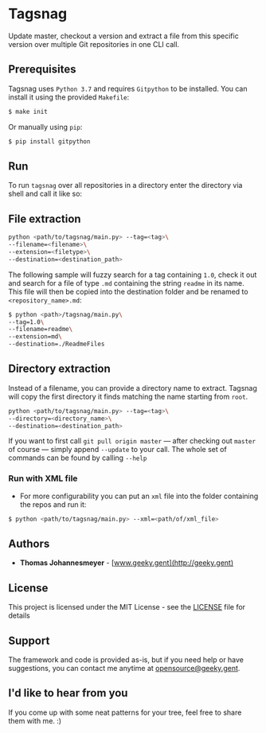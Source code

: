 # Tagsnag

Update master, checkout a version and extract a file from this specific version over multiple Git repositories in one CLI call.


## Prerequisites

Tagsnag uses `Python 3.7` and requires `Gitpython` to be installed. You can install it using the provided `Makefile`:

```bash
$ make init
```

Or manually using `pip`:

```bash
$ pip install gitpython
```


## Run

To run `tagsnag` over all repositories in a directory enter the directory via shell and call it like so:


## File extraction

```bash
python <path/to/tagsnag/main.py> --tag=<tag>\
--filename=<filename>\
--extension=<filetype>\
--destination=<destination_path>
```

The following sample will fuzzy search for a tag containing `1.0`, check it out and search for a file of type `.md` containing the string `readme` in its name. This file will then be copied into the destination folder and be renamed to `<repository_name>.md`:

```bash
$ python <path>/tagsnag/main.py\
--tag=1.0\
--filename=readme\
--extension=md\
--destination=./ReadmeFiles
```

## Directory extraction

Instead of a filename, you can provide a directory name to extract. Tagsnag will copy the first directory it finds matching the name starting from `root`.

```bash
python <path/to/tagsnag/main.py> --tag=<tag>\
--directory=<directory_name>\
--destination=<destination_path>
```



If you want to first call `git pull origin master` — after checking out `master` of course — simply append `--update` to your call. The whole set of commands can be found by calling `--help`


### Run with XML file

- For more configurability you can put an `xml` file into the folder containing the repos and run it:

```bash
$ python <path/to/tagsnag/main.py> --xml=<path/of/xml_file>
```


## Authors

* **Thomas Johannesmeyer** - [www.geeky.gent](http://geeky.gent)

## License

This project is licensed under the MIT License - see the [LICENSE](LICENSE) file for details

## Support

The framework and code is provided as-is, but if you need help or have suggestions, you can contact me anytime at [opensource@geeky.gent](mailto:opensource@geeky.gent?subject=Pinachtsbaum).


## I'd like to hear from you

If you come up with some neat patterns for your tree, feel free to share them with me. :)
